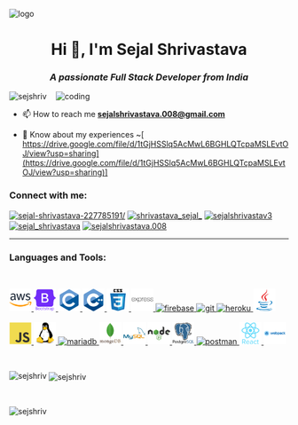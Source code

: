 ![logo](https://github.com/sejshriv/sejshriv/blob/main/Sejal.png)
<h1 align="center">Hi 👋, I'm Sejal Shrivastava</h1>
<h3 align="center"> <i>A passionate Full Stack Developer from India </i></h3>
<img align="right" alt="coding" width="420"  src="https://github.com/sejshriv/sejshriv/assets/120376257/1dc2a999-4f7e-4454-a48f-5ae1bec819cb " />
<p align="left" > 
  <img src="https://komarev.com/ghpvc/?username=sejshriv&label=Profile%20views&color=0e75b6&style=flat" alt="sejshriv" /> </p>

- 📫 How to reach me **sejalshrivastava.008@gmail.com**

- 📄 Know about my experiences ~[ [https://drive.google.com/file/d/1tGjHSSlq5AcMwL6BGHLQTcpaMSLEvtOJ/view?usp=sharing](https://drive.google.com/file/d/1tGjHSSlq5AcMwL6BGHLQTcpaMSLEvtOJ/view?usp=sharing)]
](https://drive.google.com/file/d/1oM2g4Ekrd33B6V5Xuc7O_2beNU2WT1ds/view?usp=drivesdk)
<h3 align="left">Connect with me:</h3>
<p align="left" >
<a href="https://linkedin.com/in/sejal-shrivastava-227785191/" target="blank"><img align="center" src="https://raw.githubusercontent.com/rahuldkjain/github-profile-readme-generator/master/src/images/icons/Social/linked-in-alt.svg" alt="sejal-shrivastava-227785191/" height="30" width="40" /></a>
<a href="https://instagram.com/shrivastava_sejal_" target="blank"><img align="center" src="https://raw.githubusercontent.com/rahuldkjain/github-profile-readme-generator/master/src/images/icons/Social/instagram.svg" alt="shrivastava_sejal_" height="30" width="40" /></a>
<a href="https://www.hackerrank.com/sejalshrivastav3" target="blank"><img align="center" src="https://raw.githubusercontent.com/rahuldkjain/github-profile-readme-generator/master/src/images/icons/Social/hackerrank.svg" alt="sejalshrivastav3" height="30" width="40" /></a>
<a href="https://www.leetcode.com/sejal_shrivastava" target="blank"><img align="center" src="https://raw.githubusercontent.com/rahuldkjain/github-profile-readme-generator/master/src/images/icons/Social/leet-code.svg" alt="sejal_shrivastava" height="30" width="40" /></a>
<a href="https://www.hackerearth.com/sejalshrivastava.008" target="blank"><img align="center" src="https://raw.githubusercontent.com/rahuldkjain/github-profile-readme-generator/master/src/images/icons/Social/hackerearth.svg" alt="sejalshrivastava.008" height="30" width="40" /></a>
</p>
<hr/>
<h3 align="left">Languages and Tools:</h3>
<br/>
<p align="left"> 
  <a href="https://aws.amazon.com" target="_blank" rel="noreferrer"> <img src="https://raw.githubusercontent.com/devicons/devicon/master/icons/amazonwebservices/amazonwebservices-original-wordmark.svg" alt="aws" width="40" height="40"/> </a> <a href="https://getbootstrap.com" target="_blank" rel="noreferrer"> <img src="https://raw.githubusercontent.com/devicons/devicon/master/icons/bootstrap/bootstrap-plain-wordmark.svg" alt="bootstrap" width="40" height="40"/> </a> <a href="https://www.cprogramming.com/" target="_blank" rel="noreferrer"> <img src="https://raw.githubusercontent.com/devicons/devicon/master/icons/c/c-original.svg" alt="c" width="40" height="40"/> </a> <a href="https://www.w3schools.com/cpp/" target="_blank" rel="noreferrer"> <img src="https://raw.githubusercontent.com/devicons/devicon/master/icons/cplusplus/cplusplus-original.svg" alt="cplusplus" width="40" height="40"/> </a> <a href="https://www.w3schools.com/css/" target="_blank" rel="noreferrer"> <img src="https://raw.githubusercontent.com/devicons/devicon/master/icons/css3/css3-original-wordmark.svg" alt="css3" width="40" height="40"/> </a> <a href="https://expressjs.com" target="_blank" rel="noreferrer"> <img src="https://raw.githubusercontent.com/devicons/devicon/master/icons/express/express-original-wordmark.svg" alt="express" width="40" height="40"/> </a> <a href="https://firebase.google.com/" target="_blank" rel="noreferrer"> <img src="https://www.vectorlogo.zone/logos/firebase/firebase-icon.svg" alt="firebase" width="40" height="40"/> </a> <a href="https://git-scm.com/" target="_blank" rel="noreferrer"> <img src="https://www.vectorlogo.zone/logos/git-scm/git-scm-icon.svg" alt="git" width="40" height="40"/> </a> <a href="https://heroku.com" target="_blank" rel="noreferrer"> <img src="https://www.vectorlogo.zone/logos/heroku/heroku-icon.svg" alt="heroku" width="40" height="40"/> </a> <a href="https://www.java.com" target="_blank" rel="noreferrer"> <img src="https://raw.githubusercontent.com/devicons/devicon/master/icons/java/java-original.svg" alt="java" width="40" height="40"/> </a> 
  <br/>
  <br/>
  <a href="https://developer.mozilla.org/en-US/docs/Web/JavaScript" target="_blank" rel="noreferrer"> <img src="https://raw.githubusercontent.com/devicons/devicon/master/icons/javascript/javascript-original.svg" alt="javascript" width="40" height="40"/> </a> <a href="https://www.linux.org/" target="_blank" rel="noreferrer"> <img src="https://raw.githubusercontent.com/devicons/devicon/master/icons/linux/linux-original.svg" alt="linux" width="40" height="40"/> </a> <a href="https://mariadb.org/" target="_blank" rel="noreferrer"> <img src="https://www.vectorlogo.zone/logos/mariadb/mariadb-icon.svg" alt="mariadb" width="40" height="40"/> </a> <a href="https://www.mongodb.com/" target="_blank" rel="noreferrer"> <img src="https://raw.githubusercontent.com/devicons/devicon/master/icons/mongodb/mongodb-original-wordmark.svg" alt="mongodb" width="40" height="40"/> </a> <a href="https://www.mysql.com/" target="_blank" rel="noreferrer"> <img src="https://raw.githubusercontent.com/devicons/devicon/master/icons/mysql/mysql-original-wordmark.svg" alt="mysql" width="40" height="40"/> </a> <a href="https://nodejs.org" target="_blank" rel="noreferrer"> <img src="https://raw.githubusercontent.com/devicons/devicon/master/icons/nodejs/nodejs-original-wordmark.svg" alt="nodejs" width="40" height="40"/> </a> <a href="https://www.postgresql.org" target="_blank" rel="noreferrer"> <img src="https://raw.githubusercontent.com/devicons/devicon/master/icons/postgresql/postgresql-original-wordmark.svg" alt="postgresql" width="40" height="40"/> </a> <a href="https://postman.com" target="_blank" rel="noreferrer"> <img src="https://www.vectorlogo.zone/logos/getpostman/getpostman-icon.svg" alt="postman" width="40" height="40"/> </a> <a href="https://reactjs.org/" target="_blank" rel="noreferrer"> <img src="https://raw.githubusercontent.com/devicons/devicon/master/icons/react/react-original-wordmark.svg" alt="react" width="40" height="40"/> </a> <a href="https://webpack.js.org" target="_blank" rel="noreferrer"> <img src="https://raw.githubusercontent.com/devicons/devicon/d00d0969292a6569d45b06d3f350f463a0107b0d/icons/webpack/webpack-original-wordmark.svg" alt="webpack" width="40" height="40"/> </a> </p>
  <br/>
<p  ><img  align="left" src="https://github-readme-stats.vercel.app/api/top-langs?username=sejshriv&show_icons=true&locale=en&layout=compact" alt="sejshriv" /></p>

<p>&nbsp;<img align="center" src="https://github-readme-stats.vercel.app/api?username=sejshriv&show_icons=true&locale=en" alt="sejshriv" /></p>
 <br/>
<p><img align="left" src="https://github-readme-streak-stats.herokuapp.com/?user=sejshriv&" alt="sejshriv" /></p>
